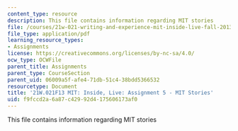 ```yaml
---
content_type: resource
description: This file contains information regarding MIT stories
file: /courses/21w-021-writing-and-experience-mit-inside-live-fall-2013/f9fccd2a6a87c42992d4175606173af0_MIT21W_021F13_MITStories.pdf
file_type: application/pdf
learning_resource_types:
- Assignments
license: https://creativecommons.org/licenses/by-nc-sa/4.0/
ocw_type: OCWFile
parent_title: Assignments
parent_type: CourseSection
parent_uid: 06009a5f-afe4-71db-51c4-38bdd5366532
resourcetype: Document
title: '21W.021F13 MIT: Inside, Live: Assignment 5 - MIT Stories'
uid: f9fccd2a-6a87-c429-92d4-175606173af0
---
```

This file contains information regarding MIT stories